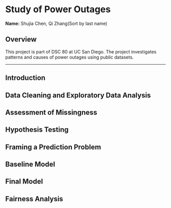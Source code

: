 # Study of Power Outages

**Name:** Shujia Chen, Qi Zhang(Sort by last name)

## Overview

This project is part of DSC 80 at UC San Diego. The project investigates patterns and causes of power outages using public datasets.

---

##  Introduction

## Data Cleaning and Exploratory Data Analysis

## Assessment of Missingness

## Hypothesis Testing

## Framing a Prediction Problem

## Baseline Model

## Final Model

## Fairness Analysis
